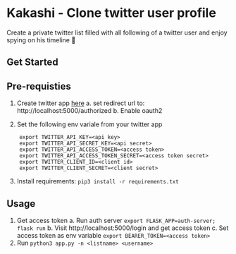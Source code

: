 # Kakashi - Clone twitter user profile

Create a private twitter list filled with all following of a twitter user and enjoy spying on his timeline :eyes:

## Get Started

## Pre-requisties

1. Create twitter app [here](https://developer.twitter.com)
  a. set redirect url to: http://localhost:5000/authorized
  b. Enable oauth2

2. Set the following env variale from your twitter app
```
    export TWITTER_API_KEY=<api key>
    export TWITTER_API_SECRET_KEY=<api secret>
    export TWITTER_API_ACCESS_TOKEN=<access token>
    export TWITTER_API_ACCESS_TOKEN_SECRET=<access token secret>
    export TWITTER_CLIENT_ID=<client id>
    export TWITTER_CLIENT_SECRET=<client secret>
```

3. Install requirements: `pip3 install -r requirements.txt`

## Usage

1. Get access token
	a. Run auth server `export FLASK_APP=auth-server; flask run`
	b. Visit http://localhost:5000/login and get access token
	c. Set access token as env variable `export BEARER_TOKEN=<access token>`
2. Run `python3 app.py -n <listname> <username>`
